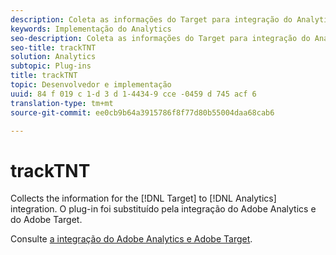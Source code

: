 ```yaml
---
description: Coleta as informações do Target para integração do Analytics. O plug-in foi substituído pela integração do Adobe Analytics e do Adobe Target.
keywords: Implementação do Analytics
seo-description: Coleta as informações do Target para integração do Analytics. O plug-in foi substituído pela integração do Adobe Analytics e do Adobe Target.
seo-title: trackTNT
solution: Analytics
subtopic: Plug-ins
title: trackTNT
topic: Desenvolvedor e implementação
uuid: 84 f 019 c 1-d 3 d 1-4434-9 cce -0459 d 745 acf 6
translation-type: tm+mt
source-git-commit: ee0cb9b64a3915786f8f77d80b55004daa68cab6

---
```



# trackTNT

Collects the information for the [!DNL Target] to [!DNL Analytics] integration. O plug-in foi substituído pela integração do Adobe Analytics e do Adobe Target.

Consulte [a integração do Adobe Analytics e Adobe Target](https://marketing.adobe.com/resources/help/en_US/target/a4t/).

